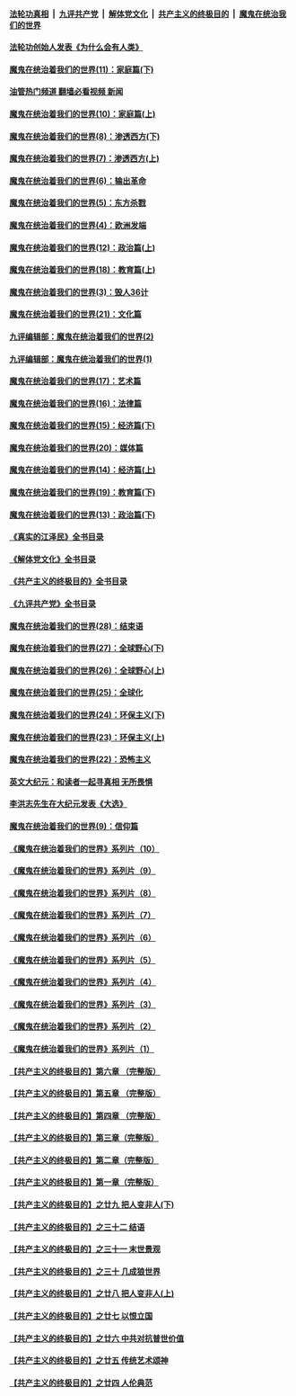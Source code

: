 ####  [法轮功真相](../../../../basic/blob/master/README.md?t=04010011) &nbsp;|&nbsp; [九评共产党](../../../../9ping.md/blob/master/README.md?t=04010011) &nbsp;|&nbsp; [解体党文化](../../../../jtdwh.md/blob/master/README.md?t=04010011)  &nbsp;|&nbsp; [共产主义的终极目的](../../../../gczydzjmd.md/blob/master/README.md?t=04010011) &nbsp;|&nbsp; [魔鬼在统治我们的世界](../../../../mgztzwmdsj.md/blob/master/README.md?t=04010011) 

#### [法轮功创始人发表《为什么会有人类》](../pages/nsc422/n13912117.md?t=04010011) 

#### [魔鬼在统治着我们的世界(11)：家庭篇(下)](../pages/nsc422/n10440961.md?t=04010011) 

#### [油管热门频道 翻墙必看视频 新闻](http://129.146.143.75:81/youtube.html?04010011)

#### [魔鬼在统治着我们的世界(10)：家庭篇(上)](../pages/nsc422/n10435448.md?t=04010011) 

#### [魔鬼在统治着我们的世界(8)：渗透西方(下)](../pages/nsc422/n10429603.md?t=04010011) 

#### [魔鬼在统治着我们的世界(7)：渗透西方(上)](../pages/nsc422/n10426013.md?t=04010011) 

#### [魔鬼在统治着我们的世界(6)：输出革命](../pages/nsc422/n10421536.md?t=04010011) 

#### [魔鬼在统治着我们的世界(5)：东方杀戮](../pages/nsc422/n10417707.md?t=04010011) 

#### [魔鬼在统治着我们的世界(4)：欧洲发端](../pages/nsc422/n10414890.md?t=04010011) 

#### [魔鬼在统治着我们的世界(12)：政治篇(上)](../pages/nsc422/n10444576.md?t=04010011) 

#### [魔鬼在统治着我们的世界(18)：教育篇(上)](../pages/nsc422/n10526970.md?t=04010011) 

#### [魔鬼在统治着我们的世界(3)：毁人36计](../pages/nsc422/n10411583.md?t=04010011) 

#### [魔鬼在统治着我们的世界(21)：文化篇](../pages/nsc422/n10597706.md?t=04010011) 

#### [九评编辑部：魔鬼在统治着我们的世界(2)](../pages/nsc422/n10410036.md?t=04010011) 

#### [九评编辑部：魔鬼在统治着我们的世界(1)](../pages/nsc422/n10406825.md?t=04010011) 

#### [魔鬼在统治着我们的世界(17)：艺术篇](../pages/nsc422/n10499093.md?t=04010011) 

#### [魔鬼在统治着我们的世界(16)：法律篇](../pages/nsc422/n10485969.md?t=04010011) 

#### [魔鬼在统治着我们的世界(15)：经济篇(下)](../pages/nsc422/n10469975.md?t=04010011) 

#### [魔鬼在统治着我们的世界(20)：媒体篇](../pages/nsc422/n10586579.md?t=04010011) 

#### [魔鬼在统治着我们的世界(14)：经济篇(上)](../pages/nsc422/n10457370.md?t=04010011) 

#### [魔鬼在统治着我们的世界(19)：教育篇(下)](../pages/nsc422/n10564808.md?t=04010011) 

#### [魔鬼在统治着我们的世界(13)：政治篇(下)](../pages/nsc422/n10448270.md?t=04010011) 

#### [《真实的江泽民》全书目录](../pages/nsc422/n13721399.md?t=04010011) 

#### [《解体党文化》全书目录](../pages/nsc422/n13721157.md?t=04010011) 

#### [《共产主义的终极目的》全书目录](../pages/nsc422/n13721048.md?t=04010011) 

#### [《九评共产党》全书目录](../pages/nsc422/n13708085.md?t=04010011) 

#### [魔鬼在统治着我们的世界(28)：结束语](../pages/nsc422/n10936246.md?t=04010011) 

#### [魔鬼在统治着我们的世界(27)：全球野心(下)](../pages/nsc422/n10928319.md?t=04010011) 

#### [魔鬼在统治着我们的世界(26)：全球野心(上)](../pages/nsc422/n10900318.md?t=04010011) 

#### [魔鬼在统治着我们的世界(25)：全球化](../pages/nsc422/n10788205.md?t=04010011) 

#### [魔鬼在统治着我们的世界(24)：环保主义(下)](../pages/nsc422/n10695307.md?t=04010011) 

#### [魔鬼在统治着我们的世界(23)：环保主义(上)](../pages/nsc422/n10688613.md?t=04010011) 

#### [魔鬼在统治着我们的世界(22)：恐怖主义](../pages/nsc422/n10614727.md?t=04010011) 

#### [英文大纪元：和读者一起寻真相 无所畏惧](../pages/nsc422/n12542027.md?t=04010011) 

#### [李洪志先生在大纪元发表《大选》](../pages/nsc422/n12534746.md?t=04010011) 

#### [魔鬼在统治着我们的世界(9)：信仰篇](../pages/nsc422/n10432159.md?t=04010011) 

#### [《魔鬼在统治着我们的世界》系列片（10）](../pages/nsc422/n12292670.md?t=04010011) 

#### [《魔鬼在统治着我们的世界》系列片（9）](../pages/nsc422/n12290859.md?t=04010011) 

#### [《魔鬼在统治着我们的世界》系列片（8）](../pages/nsc422/n12287445.md?t=04010011) 

#### [《魔鬼在统治着我们的世界》系列片（7）](../pages/nsc422/n12283425.md?t=04010011) 

#### [《魔鬼在统治着我们的世界》系列片（6）](../pages/nsc422/n12282314.md?t=04010011) 

#### [《魔鬼在统治着我们的世界》系列片（5）](../pages/nsc422/n12281419.md?t=04010011) 

#### [《魔鬼在统治着我们的世界》系列片（4）](../pages/nsc422/n12274024.md?t=04010011) 

#### [《魔鬼在统治着我们的世界》系列片（3）](../pages/nsc422/n12271322.md?t=04010011) 

#### [《魔鬼在统治着我们的世界》系列片（2）](../pages/nsc422/n12269049.md?t=04010011) 

#### [《魔鬼在统治着我们的世界》系列片（1）](../pages/nsc422/n12267575.md?t=04010011) 

#### [【共产主义的终极目的】第六章 （完整版）](../pages/nsc422/n11428913.md?t=04010011) 

#### [【共产主义的终极目的】第五章 （完整版）](../pages/nsc422/n11428912.md?t=04010011) 

#### [【共产主义的终极目的】第四章 （完整版）](../pages/nsc422/n11428907.md?t=04010011) 

#### [【共产主义的终极目的】第三章（完整版）](../pages/nsc422/n11428848.md?t=04010011) 

#### [【共产主义的终极目的】第二章（完整版）](../pages/nsc422/n11428831.md?t=04010011) 

#### [【共产主义的终极目的】第一章（完整版）](../pages/nsc422/n11417651.md?t=04010011) 

#### [【共产主义的终极目的】之廿九 把人变非人(下)](../pages/nsc422/n11344140.md?t=04010011) 

#### [【共产主义的终极目的】之三十二 结语](../pages/nsc422/n11360535.md?t=04010011) 

#### [【共产主义的终极目的】之三十一 末世景观](../pages/nsc422/n11351129.md?t=04010011) 

#### [【共产主义的终极目的】之三十 几成狼世界](../pages/nsc422/n11348280.md?t=04010011) 

#### [【共产主义的终极目的】之廿八 把人变非人(上)](../pages/nsc422/n11340492.md?t=04010011) 

#### [【共产主义的终极目的】之廿七 以恨立国](../pages/nsc422/n11336944.md?t=04010011) 

#### [【共产主义的终极目的】之廿六 中共对抗普世价值](../pages/nsc422/n11324785.md?t=04010011) 

#### [【共产主义的终极目的】之廿五 传统艺术颂神](../pages/nsc422/n11296396.md?t=04010011) 

#### [【共产主义的终极目的】之廿四 人伦典范](../pages/nsc422/n11296397.md?t=04010011) 

<img src='http://gfw-breaker.win/goodnews/indexes/nsc422.md' width='0px' height='0px'/>
